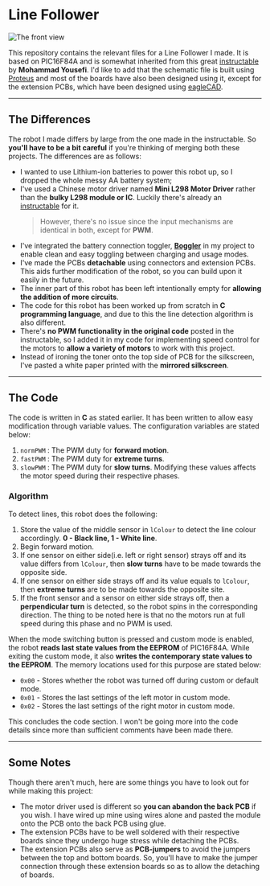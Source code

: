 # Line Follower 

![The front view](/Pictures/v2/DSCN2881.JPG)

This repository contains the relevant files for a Line Follower I made. It is based on PIC16F84A and is somewhat inherited from this great [instructable](https://www.instructables.com/id/Line-Follower-Robot/) by **Mohammad Yousefi**.
I'd like to add that the schematic file is built using [Proteus](https://www.labcenter.com/) and most of the boards have also been designed using it, except for the extension PCBs, which have been designed using [eagleCAD](https://www.autodesk.com/products/eagle/overview).

---
## The Differences
The robot I made differs by large from the one made in the instructable. So **you'll have to be a bit careful** if you're thinking of merging both these projects. The differences are as follows:
* I wanted to use Lithium-ion batteries to power this robot up, so I dropped the whole messy AA battery system;
* I've used a Chinese motor driver named **Mini L298 Motor Driver** rather than the **bulky L298 module or IC**. Luckily there's already an [instructable](https://www.instructables.com/id/Tutorial-for-Dual-Channel-DC-Motor-Driver-Board-PW/#discuss) for it.
    > However, there's no issue since the input mechanisms are identical in both, except for **PWM**.
* I've integrated the battery connection toggler, [**Boggler**]() in my project to enable clean and easy toggling between charging and usage modes.
* I've made the PCBs **detachable** using connectors and extension PCBs. This aids further modification of the robot, so you can build upon it easily in the future.
* The inner part of this robot has been left intentionally empty for **allowing the addition of more circuits**.
* The code for this robot has been worked up from scratch in **C programming language**, and due to this the line detection algorithm is also different.
* There's **no PWM functionality in the original code** posted in the instructable, so I added it in my code for implementing speed control for the motors to **allow a variety of motors** to work with this project.
* Instead of ironing the toner onto the top side of PCB for the silkscreen, I've pasted a white paper printed with the **mirrored silkscreen**.

---
## The Code
The code is written in **C** as stated earlier. It has been written to allow easy modification through variable values. The configuration variables are stated below:
1. `normPWM` : The PWM duty for **forward motion**.
2. `fastPWM` : The PWM duty for **extreme turns**.
3. `slowPWM` : The PWM duty for **slow turns**.
Modifying these values affects the motor speed during their respective phases.

### Algorithm
To detect lines, this robot does the following:
1. Store the value of the middle sensor in `lColour` to detect the line colour accordingly.
    **0 - Black line, 1 - White line**.
2. Begin forward motion.
3. If one sensor on either side(i.e. left or right sensor) strays off and its value differs from `lColour`, then **slow turns** have to be made towards the opposite side.
4. If one sensor on either side strays off and its value equals to `lColour`, then **extreme turns** are to be made towards the opposite site.
5. If the front sensor and a sensor on either side strays off, then a **perpendicular turn** is detected, so the robot spins in the corresponding direction. The thing to be noted here is that no the motors run at full speed during this phase and no PWM is used.

When the mode switching button is pressed and custom mode is enabled, the robot **reads last state values from the EEPROM** of PIC16F84A. While exiting the custom mode, it also **writes the contemporary state values to the EEPROM**. The memory locations used for this purpose are stated below:
* `0x00` - Stores whether the robot was turned off during custom or default mode.
* `0x01` - Stores the last settings of the left motor in custom mode.
* `0x02` - Stores the last settings of the right motor in custom mode.

This concludes the code section. I won't be going more into the code details since more than sufficient comments have been made there.

---
## Some Notes
Though there aren't much, here are some things you have to look out for while making this project:
* The motor driver used is different so **you can abandon the back PCB** if you wish. I have wired up mine using wires alone and pasted the module onto the PCB onto the back PCB using glue.
* The extension PCBs have to be well soldered with their respective boards since they undergo huge stress while detaching the PCBs.
* The extension PCBs also serve as **PCB-jumpers** to avoid the jumpers between the top and bottom boards. So, you'll have to make the jumper connection through these extension boards so as to allow the detaching of boards.
